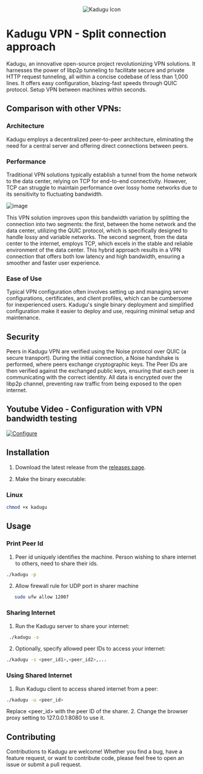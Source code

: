 <p align="center">
  <img src="https://github.com/dvasanth/kadugu/blob/main/res/kadugu.png" alt="Kadugu Icon">
</p>

# Kadugu VPN - Split connection approach

Kadugu, an innovative open-source project revolutionizing VPN solutions. It harnesses the power of libp2p tunneling to facilitate secure and private HTTP request tunneling, all within a concise codebase of less than 1,000 lines. It offers easy configuration, blazing-fast speeds through QUIC protocol. Setup VPN between machines within seconds. 

## Comparison with other VPNs:
### Architecture 
Kadugu employs a decentralized peer-to-peer architecture, eliminating the need for a central server and offering direct connections between peers.

### Performance
Traditional VPN solutions typically establish a tunnel from the home network to the data center, relying on TCP for end-to-end connectivity. However, TCP can struggle to maintain performance over lossy home networks due to its sensitivity to fluctuating bandwidth.

![image](https://github.com/user-attachments/assets/25772ca9-916e-4487-b9c2-9b620b80042f)

This VPN solution improves upon this bandwidth variation by splitting the connection into two segments: the first, between the home network and the data center, utilizing the QUIC protocol, which is specifically designed to handle lossy and variable networks. The second segment, from the data center to the internet, employs TCP, which excels in the stable and reliable environment of the data center. This hybrid approach results in a VPN connection that offers both low latency and high bandwidth, ensuring a smoother and faster user experience.

### Ease of Use
Typical VPN configuration often involves setting up and managing server configurations, certificates, and client profiles, which can be cumbersome for inexperienced users. Kadugu's single binary deployment and simplified configuration make it easier to deploy and use, requiring minimal setup and maintenance.

## Security
Peers in Kadugu VPN are verified using the Noise protocol over QUIC (a secure transport). During the initial connection, a Noise handshake is performed, where peers exchange cryptographic keys. The Peer IDs are then verified against the exchanged public keys, ensuring that each peer is communicating with the correct identity. All data is encrypted over the libp2p channel, preventing raw traffic from being exposed to the open internet.

## Youtube Video - Configuration with VPN bandwidth testing 

[![Configure](https://img.youtube.com/vi/k2IBeYTIpz4/0.jpg)](https://www.youtube.com/watch?v=k2IBeYTIpz4)


## Installation

1. Download the latest release from the [releases page](https://github.com/Kadugu/Kadugu/releases).

2. Make the binary executable:
### Linux
```bash
chmod +x kadugu
```

## Usage
### Print Peer Id
1. Peer id uniquely identifies the machine. Person wishing to share internet to others, need to share their ids.
```bash
./kadugu -p
```
2. Allow firewall rule for UDP port in sharer machine
```bash
   sudo ufw allow 12007
```
### Sharing Internet
1. Run the Kadugu server to share your internet:
```bash
 ./kadugu -s
```
2. Optionally, specify allowed peer IDs to access your internet:
```bash
./kadugu -s <peer_id1>,<peer_id2>,...
```

### Using Shared Internet
1. Run Kadugu client to access shared internet from a peer:
```bash
./kadugu -u <peer_id>
```
Replace <peer_id> with the peer ID of the sharer.
2. Change the browser proxy setting to 127.0.0.1:8080 to use it.

## Contributing
Contributions to Kadugu are welcome! Whether you find a bug, have a feature request, or want to contribute code, please feel free to open an issue or submit a pull request.
